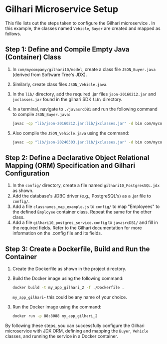 # Gilhari Microservice Setup

This file lists out the steps taken to configure the Gilhari microservice . In this example, the classes named `Vehicle`, `Buyer` are created and mapped as follows.

## Step 1: Define and Compile Empty Java (Container) Class

1. In `com/mycompany/gilhari10/model`, create a class file `JSON_Buyer.java`  (derived from Software Tree's JDX).
2. Similarly, create class files `JSON_Vehicle.java`.

3. In the `lib/` directory, add the required .jar files `json-20160212.jar` and `jxclasses.jar` found in the gilhari SDK `lib\` directory.

4. In a terminal, navigate to `./javasrcDB1` and run the following command to compile `JSON_Buyer.java`:
    ```bash
    javac -cp "lib/json-20160212.jar:lib/jxclasses.jar" -d bin com/mycompany/gilhari10/model/JSON_Buyer.java
    ```
5. Also compile the `JSON_Vehicle.java` using the command:
    ```bash
    javac -cp "lib/json-20240303.jar:lib/jxclasses.jar" -d bin com/mycompany/gilhari10/model/JSON_Vehicle.java
    
    ```

## Step 2: Define a Declarative Object Relational Mapping (ORM) Specification and Gilhari Configuration

1. In the `config/` directory, create a file named `gilhari10_PostgresSQL.jdx` as shown.
2. Add the database's JDBC driver (e.g., PostgreSQL's) as a .jar file to `config/`.
3. Add a file `classnames_map_example.js` to `config/` to map "Employees" to the defined `Employee` container class. Repeat the same for the other  class.
4. Add a file `gilhari10_postgres_service.config` to `javasrcDB1/` and fill in the required fields. Refer to the Gilhari documentation for more information on the .config file and its fields.

## Step 3: Create a Dockerfile, Build and Run the Container

1. Create the Dockerfile as shown in the project directory.
2. Build the Docker image using the following command:
    ```bash
    docker build -t my_app_gilhari_2 -f ./Dockerfile .
    ```
    `my_app_gilhari`- this could be any name of your choice.

3. Run the Docker image using the command:
    ```bash
    docker run -p 88:8088 my_app_gilhari_2
    ```

By following these steps, you can successfully configure the Gilhari microservice with JDX ORM, defining and mapping the `Buyer`, `Vehicle` classes, and running the service in a Docker container.









